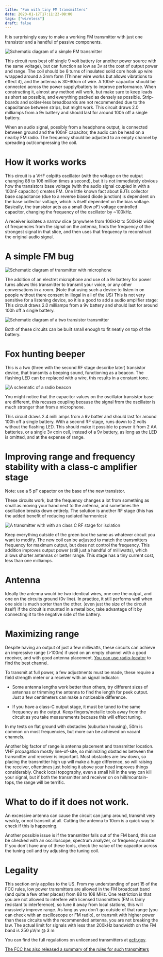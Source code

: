 ```yaml
---
title: "Fun with tiny FM transmitters"
date: 2023-01-17T17:11:23-08:00
tags: ["wireless"]
draft: false
---
```


It is surprisingly easy to make a working FM transmitter with just one transistor and a handful of passive components.

![Schematic diagram of a simple FM transmitter](base.png)

This circuit runs best off single 9 volt battery (or another power source with the same voltage), but can function as low as 3v at the cost of output power and range.
The coil should be 6 turns of insulated solid core hook up wire wrapped around a 3mm form (Thinner wire works but allows vibrations to effect it), and the antenna is 30-60cm of wire. 
A 100nF capacitor should be connected across the power supply/battery to improve performance.
When constructing it, almost any method will work, but make sure to keep leads as short as possible, and everything packed as densely as possible.
Strip-boards and solder-less breadboards are not recommended due to the capacitance between strips, but might work.
This circuit draws 2.0 milliamps from a 9v battery and should last for around 100h off a single battery.

When an audio signal, possibly from a headphone output, is connected between ground and the 100nF capacitor, the audio can be head on a nearby FM radio.
The frequency should be adjusted to an empty channel by spreading out/compressing the coil.

# How it works works

This circuit is a VHF colpitts oscillator (with the voltage on the output changing 88 to 108 million times a second), but it is not immediately obvious how the transistors base voltage (with the audio signal coupled in with a 100nF capacitor) creates FM.
One little known fact about BJTs collector base capacitance (due to a reverse biased diode junction) is dependent on the base collector voltage, which is itself dependent on the bias voltage.
Basically, the transistor acts as a small (few pF) voltage controlled capacitor, changing the frequency of the oscillator by ~100kHz.

A receiver isolates a narrow slice (anywhere from 100kHz to 500kHz wide) of frequencies from the signal on the antenna, finds the frequency of the strongest signal in that slice, and then uses that frequency to reconstruct the original audio signal.

# A simple FM bug

![Schematic diagram of transmitter with microphone](bug.png)

The addition of an electret microphone and use of a 9v battery for power turns allows this transmitter to transmit your voice, or any other conversations in a room.
(Note that using such a device to listen in on people without there consent in illegal in all of the US)
This is not very sensitive for a listening device, so it is a good to add a audio amplifier stage:
This circuit draws 2.0 milliamps from a 9v battery and should last for around 100h off a single battery.

![Schematic diagram of a two transistor transmitter](bug2.png)

Both of these circuits can be built small enough to fit neatly on top of the battery.

# Fox hunting beeper

This is a two (three with the second RF stage describe later) transistor device, that transmits a beeping sound, functioning as a beacon.
The flashing LED can be replaced with a wire, this results in a constant tone.

![A schematic of a radio beacon](beacon.png)

You might notice that the capacitor values on the oscillator transistor base are different, this recuses coupling because the signal from the oscillator is much stronger than from a microphone.

This circuit draws 2.4 milli amps from a 9v batter and should last for around 100h off a single battery.
With a second RF stage, runs down to 2 volts without the flashing LED.
This should make it possible to power it from 2 AA batteries, or a single 3v coin cell, instead of a 9v battery, as long as the LED is omitted, and at the expense of range.

# Improving range and frequency stability with a class-c amplifier stage

Note: use a 5 pF capactor on the base of the new transistor.

These circuits work, but the frequency changes a lot from something as small as moving your hand next to the antenna, and sometimes the oscillation breaks down entirely.
The solution is another RF stage (this has the added benefit of reducing radiated harmonics):

![A transmitter with with an class C RF stage for isolation](trf.png)

Keep everything outside of the green box the same as whatever circuit you want to modify.
The new coil can be adjusted to match the transmitters frequency for maximum output, but does not control the frequency.
This addition improves output power (still just a handful of milliwatts), which allows shorter antennas or better range.
This stage has a tiny current cost, less than one milliamps.

# Antenna

Ideally the antenna would be two identical wires, one one the output, and one on the circuits ground (0v line). 
In practice, it still performs well when one side is much sorter than the other. (even just the size of the circuit itself)
If the circuit is mounted in a metal box, take advantage of it by connecting it to the negative side of the battery.

# Maximizing range

Despite having an output of just a few milliwatts, these circuits can achieve an impressive range (>100m) if used on an empty channel with a good receiver, and with good antenna placement. 
[You can use radio-locator](https://radio-locator.com/cgi-bin/vacant) to find the best channel.

To transmit at full power, a few adjustments must be made, these require a field strength meter or a receiver with an signal indicator:

- Some antenna lengths work better than others, try different sizes of antennas or trimming the antenna to find the length for peek output. Just a few centimeters can make a noticeable difference.

- If you have a class-C output stage, it must be tuned to the same frequency as the output. Keep fingers/metallic tools away from the circuit as you take measurements because this will effect tuning.

In my tests on flat ground with obstacles (suburban housing), 50m is common on most frequencies, but more can be achieved on vacant channels.

Another big factor of range is antenna placement and transmitter location. 
VHF propagation mostly line-of-site, so minimizing obstacles between the transmitter and receiver is important. 
Most obstacles are low down, so placing the transmitter high up will make a huge difference, so will raising the receiver, oftentimes just holding it above your head improves things considerably.
Check local topography, even a small hill in the way can kill your signal, but if both the transmitter and receiver on on hill/mountain-tops, the range will be terrific.

# What to do if it does not work.

An excessive antenna can cause the circuit can jump around, transmit very weakly, or not transmit at all.
Cutting the antenna to 10cm is a quick way to check if this is happening.

Another possible issue is if the transmitter falls out of the FM band, this can be checked with an oscilloscope, spectrum analyzer, or frequency counter.
If you don't have any of these tools, check the value of the capacitor across the tuning coil and try adjusting the tuning coil.

# Legality

This section only applies to the US.
From my understanding of part 15 of the FCC rules, low power transmitters are allowed in the FM broadcast band (and quite a few other places) from 88 to 108 MHz.
One restriction is that you are not allowed to interfere with licensed transmitters (FM is fairly resistant to interference), so tune it away from local stations, this will massively improve range.
As long as you don't go outside of that range (you can check with an oscilloscope or FM radio), or transmit with higher power than these circuits with the recommended antenna, you are not breaking the law.
The actual limit for signals with less than 200kHz bandwidth on the FM band is 250 µV/m @ 3 m

You can find the full regulations on unlicensed transmitters at [ecfr.gov](https://www.ecfr.gov/current/title-47/chapter-I/subchapter-A/part-15).

[The FCC has also released a summary of the rules for such transmitters](https://transition.fcc.gov/oet/info/documents/bulletins/oet63/oet63rev.pdf)
